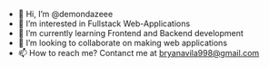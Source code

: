 - 👋 Hi, I’m @demondazeee
- 👀 I’m interested in Fullstack Web-Applications
- 🌱 I’m currently learning Frontend and Backend development
- 💞️ I’m looking to collaborate on making web applications
- 📫 How to reach me? Contanct me at bryanavila998@gmail.com

<!---
demondazeee/demondazeee is a ✨ special ✨ repository because its `README.md` (this file) appears on your GitHub profile.
You can click the Preview link to take a look at your changes.
--->
